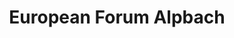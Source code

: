 ---
dateStart: 2017-08-16
dateEnd: 2017-09-01
title: "European Forum Alpbach"
venue: "European Forum Alpbach"
organizer: "Katy Börner"
credit:
city: Vienna
state:
country: Austria 
pdfLink: 20170816-european-forum-alpbach.pdf
venueImages:
---